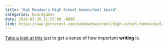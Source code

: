 ```yaml
---
title: "Oak Meadow's High School Homeschool board"
categories: boardgames
date: 2020-03-30 21:55:00 -0000
link: https://www.pinterest.com/oakmeadowschool/high-school-homeschool/
---
```

[Take a look at this](https://www.pinterest.com/oakmeadowschool/high-school-homeschool/) just to get a sense of how important **writing** is.